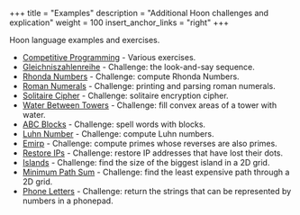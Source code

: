 +++
title = "Examples"
description = "Additional Hoon challenges and explication"
weight = 100
insert_anchor_links = "right"
+++

Hoon language examples and exercises.

- [Competitive Programming](/language/hoon/examples/competitive) - Various exercises.
- [Gleichniszahlenreihe](/language/hoon/examples/gleichniszahlenreihe) - Challenge: the look-and-say sequence.
- [Rhonda Numbers](/language/hoon/examples/rhonda) - Challenge: compute Rhonda Numbers.
- [Roman Numerals](/language/hoon/examples/roman) - Challenge: printing and parsing roman numerals.
- [Solitaire Cipher](/language/hoon/examples/solitaire) - Challenge: solitaire encryption cipher.
- [Water Between Towers](/language/hoon/examples/water-towers) - Challenge: fill convex areas of a tower with water.
- [ABC Blocks](/language/hoon/examples/abc-blocks) - Challenge: spell words with blocks.
- [Luhn Number](/language/hoon/examples/luhn-number) - Challenge: compute Luhn numbers.
- [Emirp](/language/hoon/examples/emirp) - Challenge: compute primes whose reverses are also primes.
- [Restore IPs](/language/hoon/examples/restore-ip) - Challenge: restore IP addresses that have lost their dots.
- [Islands](/language/hoon/examples/islands) - Challenge: find the size of the biggest island in a 2D grid.
- [Minimum Path Sum](/language/hoon/examples/min-path) - Challenge: find the least expensive path through a 2D grid.
- [Phone Letters](/language/hoon/examples/phone-letters) - Challenge: return the strings that can be represented by numbers in a phonepad.
